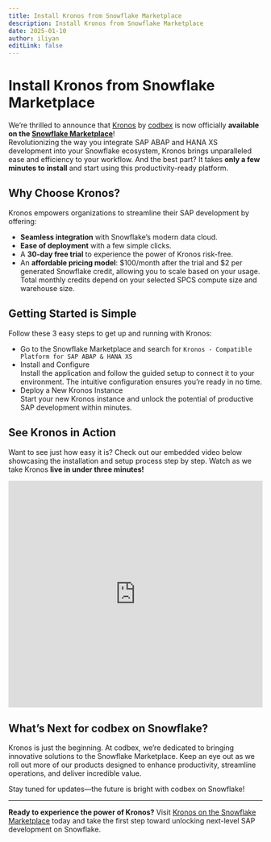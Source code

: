 ```yaml
---
title: Install Kronos from Snowflake Marketplace
description: Install Kronos from Snowflake Marketplace
date: 2025-01-10
author: iliyan
editLink: false
---
```


# Install Kronos from Snowflake Marketplace
We’re thrilled to announce that [Kronos](https://www.codbex.com/products/kronos) by [codbex](https://www.codbex.com/) is now officially **available on the [Snowflake Marketplace](https://www.snowflake.com/en/data-cloud/marketplace/)**!<br>
Revolutionizing the way you integrate SAP ABAP and HANA XS development into your Snowflake ecosystem, Kronos brings unparalleled ease and efficiency to your workflow. And the best part? It takes **only a few minutes to install** and start using this productivity-ready platform.

## Why Choose Kronos?
Kronos empowers organizations to streamline their SAP development by offering:
- **Seamless integration** with Snowflake’s modern data cloud.
- **Ease of deployment** with a few simple clicks.
- A **30-day free trial** to experience the power of Kronos risk-free.
- An **affordable pricing model**: $100/month after the trial and $2 per generated Snowflake credit, allowing you to scale based on your usage. Total monthly credits depend on your selected SPCS compute size and warehouse size.

## Getting Started is Simple
Follow these 3 easy steps to get up and running with Kronos:
- Go to the Snowflake Marketplace and search for `Kronos - Compatible Platform for SAP ABAP & HANA XS`
- Install and Configure<br>
  Install the application and follow the guided setup to connect it to your environment. The intuitive configuration ensures you’re ready in no time.
- Deploy a New Kronos Instance<br>
  Start your new Kronos instance and unlock the potential of productive SAP development within minutes.

## See Kronos in Action
Want to see just how easy it is? Check out our embedded video below showcasing the installation and setup process step by step. Watch as we take Kronos **live in under three minutes!**
<iframe width="100%" height="450" src="https://www.youtube.com/embed/VsJwvgCFcuo" frameborder="0" allowfullscreen></iframe>

## What’s Next for codbex on Snowflake?
Kronos is just the beginning. At codbex, we’re dedicated to bringing innovative solutions to the Snowflake Marketplace. Keep an eye out as we roll out more of our products designed to enhance productivity, streamline operations, and deliver incredible value.

Stay tuned for updates—the future is bright with codbex on Snowflake!

---

**Ready to experience the power of Kronos?** Visit [Kronos on the Snowflake Marketplace](https://app.snowflake.com/marketplace/listing/GZTDZFSWVO/codbex-kronos-compatible-platform-for-sap-abap-hana-xs) today and take the first step toward unlocking next-level SAP development on Snowflake.
